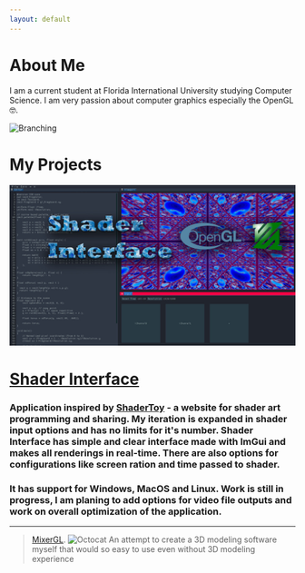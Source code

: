 ```yaml
---
layout: default
---
```


# About Me

I am a current student at Florida International University studying Computer Science. I am very passion about computer graphics especially the OpenGL 🤓.

![Branching](https://upload.wikimedia.org/wikipedia/commons/e/e9/Opengl-logo.svg)

# My Projects
![Branching](./assets/images/ShaderInterface.jpg)
# [Shader Interface](https://github.com/MuzychenkoNikita/ShaderInterface)
### Application inspired by [ShaderToy](https://www.shadertoy.com) - a website for shader art programming and sharing. My iteration is expanded in shader input options and has no limits for it's number. Shader Interface has simple and clear interface made with ImGui and makes all renderings in real-time. There are also options for configurations like screen ration and time passed to shader.
### It has support for Windows, MacOS and Linux. Work is still in progress, I am planing to add options for video file outputs and work on overall optimization of the application.

---

> [MixerGL](./another-page.html). ![Octocat](https://upload.wikimedia.org/wikipedia/commons/a/ae/Bicolor_cubic_honeycomb.png)
> An attempt to create a 3D modeling software myself that would so easy to use even without 3D modeling experience
